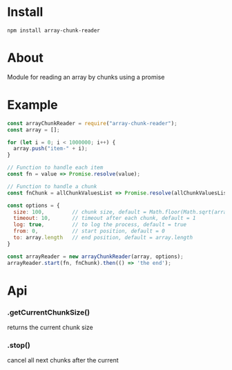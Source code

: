 # Install
`npm install array-chunk-reader`

# About
Module for reading an array by chunks using a promise

# Example

```js
const arrayChunkReader = require("array-chunk-reader");
const array = [];

for (let i = 0; i < 1000000; i++) {
  array.push("item-" + i);
}

// Function to handle each item
const fn = value => Promise.resolve(value);

// Function to handle a chunk
const fnChunk = allChunkValuesList => Promise.resolve(allChunkValuesList);

const options = {
  size: 100,         // chunk size, default = Math.floor(Math.sqrt(array.length))
  timeout: 10,       // timeout after each chunk, default = 1
  log: true,         // to log the process, default = true
  from: 0,           // start position, default = 0
  to: array.length   // end position, default = array.length
}

const arrayReader = new arrayChunkReader(array, options);
arrayReader.start(fn, fnChunk).then(() => 'the end');
```

# Api
### .getCurrentChunkSize()
returns the current chunk size

### .stop()
cancel all next chunks after the current 
